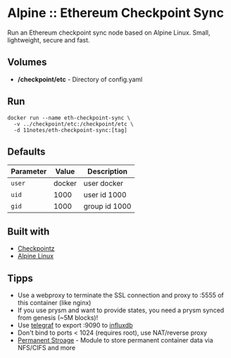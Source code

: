 # Alpine :: Ethereum Checkpoint Sync

Run an Ethereum checkpoint sync node based on Alpine Linux. Small, lightweight, secure and fast.

## Volumes
* **/checkpoint/etc** - Directory of config.yaml

## Run
```shell
docker run --name eth-checkpoint-sync \
  -v ../checkpoint/etc:/checkpoint/etc \
  -d 11notes/eth-checkpoint-sync:[tag]
```

## Defaults
| Parameter | Value | Description |
| --- | --- | --- |
| `user` | docker | user docker |
| `uid` | 1000 | user id 1000 |
| `gid` | 1000 | group id 1000 |

## Built with
* [Checkpointz](https://github.com/ethpandaops/checkpointz)
* [Alpine Linux](https://alpinelinux.org/)

## Tipps
* Use a webproxy to terminate the SSL connection and proxy to :5555 of this container (like nginx)
* If you use prysm and want to provide states, you need a prysm synced from genesis (~5M blocks)!
* Use [telegraf](https://github.com/influxdata/telegraf) to export :9090 to [influxdb](https://github.com/influxdata/influxdb)
* Don't bind to ports < 1024 (requires root), use NAT/reverse proxy
* [Permanent Stroage](https://github.com/11notes/alpine-docker-netshare) - Module to store permanent container data via NFS/CIFS and more